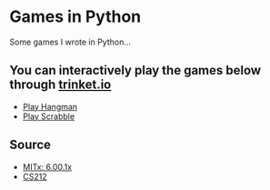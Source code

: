 # Games in Python
Some games I wrote in Python...

## You can interactively play the games below through [trinket.io](https://trinket.io/)
- [Play Hangman](https://trinket.io/python/0ea6511220?outputOnly=true&runOption=run&showInstructions=true)
- [Play Scrabble](https://trinket.io/python/319274c77f?outputOnly=true&runOption=run)


## Source
- [MITx: 6.00.1x](https://www.edx.org/course/introduction-computer-science-mitx-6-00-1x-11)
- [CS212](https://www.udacity.com/course/design-of-computer-programs--cs212)
